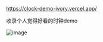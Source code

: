 https://clock-demo-ivory.vercel.app/

收录个人觉得好看的时钟demo

![image](https://github.com/user-attachments/assets/2f3c8a9c-780e-4c07-935c-e1b206eb16d7)
